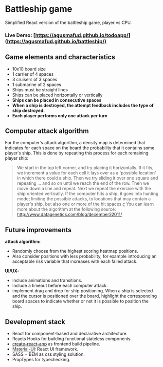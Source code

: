 # Battleship game
Simplified React version of the battleship game, player vs CPU.
### Live Demo: [https://agusmafud.github.io/todoapp/](https://agusmafud.github.io/battleship/)

## Game elements and characteristics
- 10x10 board size 
- 1 carrier of 4 spaces 
- 3 cruisers of 3 spaces 
- 1 submarine of 2 spaces 
- Ships must be straight lines 
- Ships can be placed horizontally or vertically 
- **Ships can be placed in consecutive spaces**
- **When a ship is destroyed, the attempt feedback includes the type of ship destroyed.**
- **Each player performs only one attack per turn**

## Computer attack algorithm
For the computer's attack algorithm, a density map is determined that indicates for each space on the board the probability that it contains some player's ship.
This is done by repeating this process for each remaining player ship:
>  We start in the top left corner, and try placing it horizontally. If it fits, we increment a value for each cell it lays over as a 'possible location' in which there could a ship. Then we try sliding it over one square and repeating … and so on until we reach the end of the row. Then we move down a line and repeat. Next we repeat the exercise with the ship oriented vertically.
If the computer hits a ship, it goes into hunting mode; limiting the possible attacks, to locations that may contain a player's ship, but also one or more of the hit spaces.ç
You can learn more about the algorithm at the following source: http://www.datagenetics.com/blog/december32011/

## Future improvements
**attack algorithm:**
- Randomly choose from the highest scoring heatmap positions.
- Also consider positions with less probability, for example introducing an acceptable risk variable that increases with each failed attack.

**UI/UX:**
- Include animations and transitions.
- Include a timeout before each computer attack.
- Implement drag and drop for ship positioning. When a ship is selected and the cursor is positioned over the board, highlight the corresponding board spaces to indicate whether or not it is possible to position the ship.

## Development stack
- React for component-based and declarative architecture.
- Reacts Hooks for building functional stateless components.
- [create-react-app](https://github.com/facebook/create-react-app) as frontend build pipeline.
- [Material-UI](https://material-ui.com): React UI framework.
- SASS + BEM as css styling solution.
- PropTypes for typechecking.
